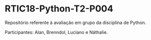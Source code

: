# RTIC18-Python-T2-P004
Repositório referente à avaliação em grupo da disciplina de Python.

Participantes: Alan, Brenndol, Luciano e Náthalie.